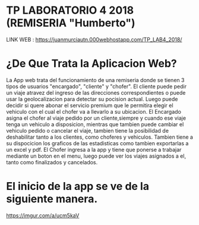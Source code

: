 # TP LABORATORIO 4 2018 (REMISERIA "Humberto")

LINK WEB : https://juanmurciautn.000webhostapp.com/TP_LAB4_2018/

# ¿De Que Trata la Aplicacion Web?
La App web trata del funcionamiento de una remiseria donde se tienen 3 tipos de usuarios "encargado", "cliente" y "chofer".
El cliente puede pedir un viaje atravez del ingreso de las direcciones correspondientes o puede usar la geolocalizacion para detectar su pocision actual. Luego puede decidir si quere abonar el servicio premium que le permitira elegir el vehiculo con el cual el chofer va a llevarlo a su ubicacion.
El Encargado asigna el chofer al viaje pedido por un cliente,siempre y cuando ese viaje tenga un vehiculo a disposicion, mientras que tambien puede cambiar el vehiculo pedido o cancelar el viaje,
tambien tiene la posibilidad de deshabilitar tanto a los clientes, como choferes y vehiculos. Tambien tiene a su dispocicion los graficos de las estadisticas como tambien exportarlas a un excel y pdf.
El Chofer ingresa a la app y tiene que ponerse a trabajar mediante un boton en el menu, luego puede ver los viajes asignados a el, tanto como finalizados y cancelados.

# El inicio de la app se ve de la siguiente manera.

https://imgur.com/a/ucm5kaV
